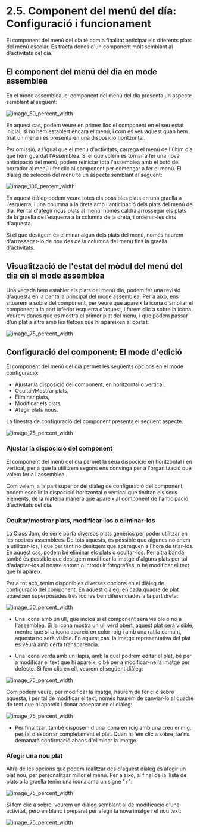 # 2.5. Component del menú del día: Configuració i funcionament

El component del menú del dia té com a finalitat anticipar els diferents plats del menú escolar. Es tracta doncs d'un component molt semblant al d'activitats del día.

## El component del menú del dia en mode assemblea

En el mode assemblea, el component del menú del dia presenta un aspecte semblant al següent:

![image_50_percent_width](2.7.menus/menu_1.png)

En aquest cas, podem veure en primer lloc el component en el seu estat inicial, si no hem establert encara el menú, i com es veu aquest quan hem triat un menú i es presenta en una disposició horitzontal.

Per omissió, a l'igual que el menú d'activitats, carrega el menú de l'últim día que hem guardat l'Assemblea. Si el que volem és tornar a fer una nova anticipació del menú, podem reiniciar tota l'assemblea amb el botó del borrador al menú i fer clic al component per començar a fer el menú. El diàleg de selecció del menú té un aspecte semblant al següent:

![image_100_percent_width](2.7.menus/menu_2.png)

En aquest diàleg podem veure totes els possibles plats en una graella a l'esquerra, i una columna a la dreta amb l'anticipació dels plats del menú del dia. Per tal d'afegir nous plats al menú, només caldrà arrossegar els plats de la graella de l'esquerra a la columna de la dreta, i ordenar-les dins d'aquesta.

Si el que desitgem és eliminar algun dels plats del menú, només haurem d'arrossegar-lo de nou des de la columna del menú fins la graella d'activitats.

## Visualització de l'estat del mòdul del menú del dia en el mode assemblea

Una vegada hem establer els plats del menú dia, podem fer una revisió d'aquesta en la pantalla principal del mode assemblea. Per a això, ens situarem a sobre del component, per veure que apareix la icona d'ampliar el component a la part inferior esquerra d'aquest, i farem clic a sobre la icona. Veurem doncs que es mostra el primer plat del menú, i que podem passar d'un plat a altre amb les fletxes que hi apareixen al costat:

![image_75_percent_width](2.7.menus/menu_3.gif)

## Configuració del component: El mode d'edició

El component del menú del dia permet les següents opcions en el mode configuració:

* Ajustar la disposició del component, en horitzontal o vertical,
* Ocultar/Mostrar plats,
* Eliminar plats,
* Modificar els plats,
* Afegir plats nous.

La finestra de configuració del component presenta el següent aspecte:

![image_75_percent_width](2.7.menus/menu_4.png)

### Ajustar la dispocició del component

El component del menú del dia permet la seua dispocició en horitzontal i en vertical, per a que la utilitzem segons ens convinga per a l'organització que volem fer a l'assemblea.

Com veiem, a la part superior del diàleg de configuració del component, podem escollir la dispocició horitzontal o vertical que tindran els seus elements, de la mateixa manera que apareix al component de l'anticipació d'activitats del dia.

### Ocultar/mostrar plats, modificar-los o eliminar-los

La Class Jam, de sèrie porta diversos plats genèrics per poder utilitzar en les nostres assemblees. De tots aquests, és possible que algunes no anem a utilitzar-los, i que per tant no desitgem que apareguen a l'hora de triar-los. En aquest cas, podem bé eliminar els plats o ocultar-los. Per altra banda, també és possible que desitgem modificar la imatge d'alguns plats per tal d'adaptar-los al nostre entorn o introduir fotografíes, o bé modificar el text que hi apareix.

Per a tot açò, tenim disponibles diverses opcions en el diàleg de configuració del component. En aquest diàleg, en cada quadre de plat apareixen superposades tres icones ben diferenciades a la part dreta:

![image_50_percent_width](2.7.menus/menu_5.png)

* Una icona amb un ull, que indica si el component serà visible o no a l'assemblea. Si la icona mostra un ull verd obert, aquest plat serà visible, mentre que si la icona apareix en color roig i amb una ratlla damunt, aquesta no serà visible. En aquest cas, la imatge representativa del plat es veurà amb certa transparència.

* Una icona verda amb un llàpis, amb la qual podrem editar el plat, bé per a modificar el text que hi apareix, o bé per a modificar-ne la imatge per defecte. Si fem clic en ell, veurem el següent diàleg:

![image_75_percent_width](2.7.menus/menu_6.png)

Com podem veure, per modificar la imatge, haurem de fer clic sobre aquesta, i per tal de modificar el text, només haurem de canviar-lo al quadre de text que hi apareix i donar acceptar en el diàleg:

![image_75_percent_width](2.7.menus/menu_7.gif)

* Per finalitzar, també disposem d'una icona en roig amb una creu enmig, per tal d'esborrar completament el plat. Quan hi fem clic a sobre, se'ns demanarà confirmació abans d'eliminar la imatge.

### Afegir una nou plat

Altra de les opcions que podem realitzar des d'aquest diàleg és afegir un plat nou, per personalitzar millor el menú. Per a això, al final de la llista de plats a la graella tenim una icona amb un signe "+":

![image_75_percent_width](2.7.menus/menu_8.png)

Si fem clic a sobre, veurem un diàleg semblant al de modificació d'una activitat, però en blanc i preparat per afegir la nova imatge i el nou text:

![image_75_percent_width](2.7.menus/menu_9.png)

